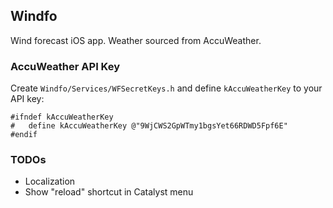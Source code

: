 ## Windfo

Wind forecast iOS app. Weather sourced from AccuWeather.

### AccuWeather API Key

Create `Windfo/Services/WFSecretKeys.h` and define `kAccuWeatherKey` to your API key:

```objc
#ifndef kAccuWeatherKey
#   define kAccuWeatherKey @"9WjCWS2GpWTmy1bgsYet66RDWD5Fpf6E"
#endif
```

### TODOs

- Localization
- Show "reload" shortcut in Catalyst menu
